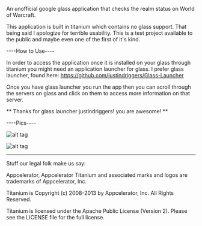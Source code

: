 An unofficial google glass application that checks the realm status on World of Warcraft.

This application is built in titanium which contains no glass support. That being said I
apologize for terrible usability. This is a test project available to the public and maybe even
one of the first of it's kind.



----How to Use----

In order to access the application once it is installed on your glass through titanium you might need an application launcher for glass. I prefer glass launcher, found here: https://github.com/justindriggers/Glass-Launcher

Once you have glass launcher you run the app then you can scroll through the servers on glass and click on them to access more information on that server.

** Thanks for glass launcher justindriggers! you are awesome! **


----Pics----

![alt tag](http://i.imgur.com/GqZSQMh)

![alt tag](http://i.imgur.com/WgLsFJs)


----------------------------------
Stuff our legal folk make us say:

Appcelerator, Appcelerator Titanium and associated marks and logos are 
trademarks of Appcelerator, Inc. 

Titanium is Copyright (c) 2008-2013 by Appcelerator, Inc. All Rights Reserved.

Titanium is licensed under the Apache Public License (Version 2). Please
see the LICENSE file for the full license.

